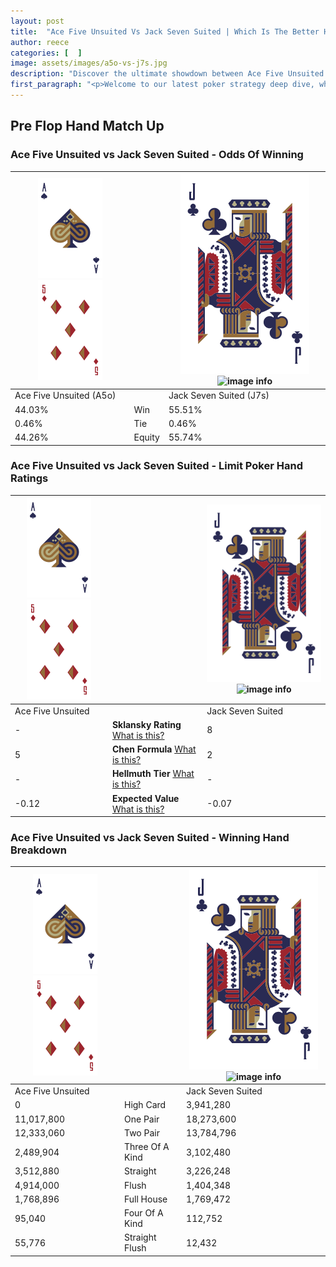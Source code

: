 ```yaml
---
layout: post
title:  "Ace Five Unsuited Vs Jack Seven Suited | Which Is The Better Hand In Poker? A Complete Guide"
author: reece
categories: [  ]
image: assets/images/a5o-vs-j7s.jpg
description: "Discover the ultimate showdown between Ace Five Unsuited and Jack Seven Suited in poker! Uncover the odds, strategies, and scenarios where one hand triumphs over the other. Get ready to up your poker game with this thrilling analysis."
first_paragraph: "<p>Welcome to our latest poker strategy deep dive, where we're pitting two distinct hands against each other in a high-stakes showdown: Ace Five Unsuited vs Jack Seven Suited.</p><p>In the dynamic world of poker, every decision counts, and knowing which hand holds the upper hand is key to your success at the table.</p><p>In this article, we'll dissect these two hands, explore the scenarios where one dominates the other, and equip you with the knowledge to make strategic choices that can tip the odds in your favor.</p><p>Get ready to unravel the intriguing dynamics of these poker hands and elevate your game to new heights.</p>"
---
```




[comment]: # (sp0)

## Pre Flop Hand Match Up

<div class="table hand-ratings" markdown="1"> 



### Ace Five Unsuited vs Jack Seven Suited - Odds Of Winning


    
| ![image info](assets/images/hand1/A.png) ![image info](assets/images/hand1/5o.png) |  | ![image info](assets/images/hand2/J.png) ![image info](assets/images/hand2/7s.png) |
| -------- | -------- | -------- |
| Ace Five Unsuited (A5o) |  | Jack Seven Suited (J7s) |
| 44.03% | Win | 55.51% |
| 0.46% | Tie | 0.46% |
| 44.26% | Equity | 55.74% |




[comment]: # (sp1)



### Ace Five Unsuited vs Jack Seven Suited - Limit Poker Hand Ratings


    
| ![image info](assets/images/hand1/A.png) ![image info](assets/images/hand1/5o.png) |  | ![image info](assets/images/hand2/J.png) ![image info](assets/images/hand2/7s.png) |
| -------- | -------- | -------- |
| Ace Five Unsuited |  | Jack Seven Suited |
| - | **Sklansky Rating** [What is this?](/sklansky-rating-explained) | 8 |
| 5 | **Chen Formula** [What is this?](/chen-formula-explained) | 2 |
| - | **Hellmuth Tier** [What is this?](/Hellmuth-tier-explained) | - |
| -0.12 | **Expected Value** [What is this?](/expected-value-explained) | -0.07 |




[comment]: # (sp2)



### Ace Five Unsuited vs Jack Seven Suited - Winning Hand Breakdown


    
| ![image info](assets/images/hand1/A.png) ![image info](assets/images/hand1/5o.png) |  | ![image info](assets/images/hand2/J.png) ![image info](assets/images/hand2/7s.png) |
| -------- | -------- | -------- |
| Ace Five Unsuited |  | Jack Seven Suited |
| 0 | High Card | 3,941,280 |
| 11,017,800 | One Pair | 18,273,600 |
| 12,333,060 | Two Pair | 13,784,796 |
| 2,489,904 | Three Of A Kind | 3,102,480 |
| 3,512,880 | Straight | 3,226,248 |
| 4,914,000 | Flush | 1,404,348 |
| 1,768,896 | Full House | 1,769,472 |
| 95,040 | Four Of A Kind | 112,752 |
| 55,776 | Straight Flush | 12,432 |




[comment]: # (sp3)



</div>

[comment]: # (sp4)



[comment]: # (sp5)

